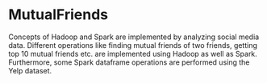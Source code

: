 # MutualFriends

Concepts of Hadoop and Spark are implemented by analyzing social media data. Different operations like finding mutual friends of two friends, getting top 10 mutual friends etc. are implemented using Hadoop as well as Spark. Furthermore, some Spark dataframe operations are performed using the Yelp dataset.
